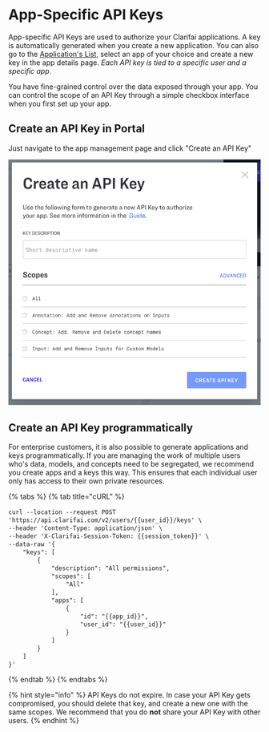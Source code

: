 # App-Specific API Keys

App-specific API Keys are used to authorize your Clarifai applications. A key is automatically generated when you create a new application. You can also go to the [Application's List](https://portal.clarifai.com/apps), select an app of your choice and create a new key in the app details page. _Each API key is tied to a specific user and a specific app._

You have fine-grained control over the data exposed through your app. You can control the scope of an API Key through a simple checkbox interface when you first set up your app.

## Create an API Key in Portal

Just navigate to the app management page and click "Create an API Key"

![](../../.gitbook/assets/apikey-screen%20%282%29%20%282%29%20%283%29.png)

## Create an API Key programmatically

For enterprise customers, it is also possible to generate applications and keys programmatically. If you are managing the work of multiple users who's data, models, and concepts need to be segregated, we recommend you create apps and a keys this way. This ensures that each individual user only has access to their own private resources.

{% tabs %}
{% tab title="cURL" %}
```text
curl --location --request POST 'https://api.clarifai.com/v2/users/{{user_id}}/keys' \
--header 'Content-Type: application/json' \
--header 'X-Clarifai-Session-Token: {{session_token}}' \
--data-raw '{
    "keys": [
        {
            "description": "All permissions",
            "scopes": [
                "All"
            ],
            "apps": [
                {
                    "id": "{{app_id}}",
                    "user_id": "{{user_id}}"
                }
            ]
        }
    ]
}'
```
{% endtab %}
{% endtabs %}

{% hint style="info" %}
API Keys do not expire. In case your API Key gets compromised, you should delete that key, and create a new one with the same scopes. We recommend that you do **not** share your API Key with other users.
{% endhint %}

